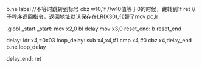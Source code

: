 b.ne label //不等时跳转到标号
cbz w10,1f //w10值等于0的时候，跳转到1f
ret //子程序返回指令，返回地址默认保存在LR(X30),代替了mov pc,lr

.globl _start
_start:
    mov x2,0
    bl delay
    mov x3,0
reset_end:
    b reset_end

delay:
    ldr x4,=0x03
loop_delay:
    sub x4,x4,#1
    cmp x4,#0
    cbz x4,delay_end
    b.ne  loop_delay

delay_end:
ret
